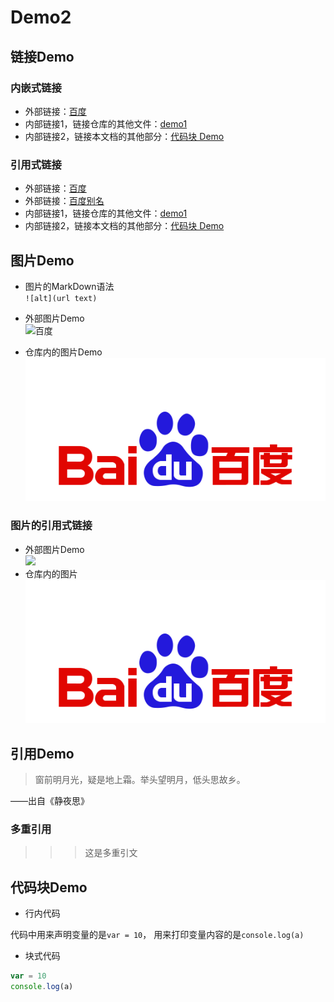 # Demo2


## 链接Demo

### 内嵌式链接

- 外部链接：[百度](http://www.baidu.com)
- 内部链接1，链接仓库的其他文件：[demo1](Demo1.md)
- 内部链接2，链接本文档的其他部分：[代码块 Demo](Demo2.md#代码块-demo)

### 引用式链接

- 外部链接：[百度]
- 外部链接：[百度别名][baidu]
- 内部链接1，链接仓库的其他文件：[demo1]
- 内部链接2，链接本文档的其他部分：[代码块 Demo]


## 图片Demo

- 图片的MarkDown语法  
`![alt](url text)`

- 外部图片Demo	
![百度](https://www.baidu.com/img/bd_logo1.png?where=super "百度网站")

- 仓库内的图片Demo
![](images/bd_logo1.png)

### 图片的引用式链接

- 外部图片Demo	
![][baidu_logo]
- 仓库内的图片
![][baidu_demo]



## 引用Demo

> 窗前明月光，疑是地上霜。举头望明月，低头思故乡。

——出自《静夜思》

### 多重引用
>>> 这是多重引文

## 代码块Demo

- 行内代码

代码中用来声明变量的是`var = 10`， 用来打印变量内容的是`console.log(a)`

- 块式代码

```javascript
var = 10
console.log(a)
```

<!--- 下面是本文档中用到的链接 --->
[百度]:http://www.baidu.com
[baidu]:http://www.baidu.com
[demo1]:Demo1.md
[代码块 Demo]:Demo2.md#代码块-demo

[baidu_logo]:https://www.baidu.com/img/bd_logo1.png?where=super
[baidu_demo]:images/bd_logo1.png
